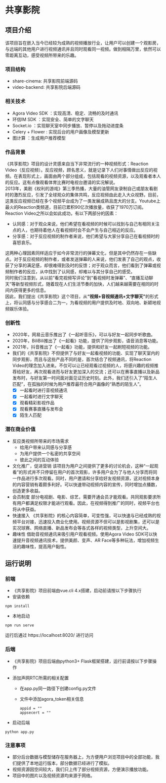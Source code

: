 # 共享影院

## 项目介绍

该项目旨在嵌入当今已经较为成熟的视频播放行业，让用户可以创建一个观影房，与远端的其他用户进行视频通讯并且同时观看同一视频。做到相隔万里，依然可以零距离互动，感受视频所带来的乐趣。

### 项目结构

* share-cinema: 共享影院前端源码
* video-backend: 共享影院后端源码

### 相关技术

* Agora Video SDK ：实现高清、稳定、流畅的及时通讯
* 环信IM SDK ：实现安全、简单的文字聊天
* Socket.io ：实现聊天室中同步播放、暂停以及拖动进度条
* Celery + Flower : 实现后台的用户画像及模型更新
* 图计算 ：生成用户推荐模型

### 作品背景

《共享影院》项目的设计灵感来自当下非常流行的一种视频形式：Reaction Video（反应视频）。反应视频，顾名思义，就是记录下人们对事情做出反应的视频。在表现形式上，画面由两个部分组成，包括观看的视频资源，以及观看者本人的反应。这有点像观看体育比赛时电视台邀请的实况解说。<br>
2013年，美剧《权利的游戏》第三季热播，大量的油管网友录制自己或朋友看剧时的激烈反应，引发了全球观众的集体共鸣，反应视频由此走入大众视野。目前，这类反应视频已经在多个视频平台成为了一类发展成熟且庞大的分支。Youtube上最火的Reaction类频道，目前已累积90亿次播放量，收获了1970万订阅。<br>
Reaction Video之所以会如此成功，有以下两部分的因素：

* 认同感：对于观众来说，他们希望在看视频的时候可以找到与自己有相同关注点的人，也期待着他人在看视频时会不会产生与自己相近的反应。
* 分享感：对于反应视频的制作者来说，他们希望与大家分享自己在看视频时的喜怒哀乐。

这两种心理因素同样适应于如今非常流行的弹幕文化，但是其中仍然存在一些缺点。对于反应视频的制作者，或者发送弹幕的人来说，他们发表了自己的观点，收获了分享的满足感，却很难得到及时的反馈；对于观众而言，他们看到了弹幕或视频制作者的反应，从中找到了认同感，却难以与其分享自己的感受。<br>
同时我们注意到，从以前“看完视频写评论”到“看视频时发弹幕”、“直播互动聊天”等新型视频形式，随着现在人们生活节奏的加快，人们越来越需要在相同的时间内获得更多的信息。<br>
因此，我们提出《共享影院》这个项目，从<b>“视频+音视频通讯+文字聊天”</b>的形式上，将认同感与分享感合二为一，为看视频的用户提供及时地、双向地、新颖地视频娱乐体验。<br>

### 创新性

- 2020年，网易云音乐推出了《一起听音乐》，可以与好友一起同步听歌曲。
- 2020年，BiliBili推出了《一起看》功能，提供了同步观影，语音消息等功能。
- 2021年，抖音推出了《一起看》功能，提供和好友一起刷短视频的功能。
- 我们的《共享影院》不但提供了与好友一起看视频的功能、实现了聊天室内的同步观影，而且与这些产品不同的是，首次结合了视频通讯，将Reaction Video的理念加入进来。不仅可以让已经观看过视频的人，将感兴趣的视频推荐给好友，再次观看进而与好友更加深入的交流；还可以在赛事直播以及新品发布时，与好友第一时间面对面见证历史时刻。此外，我们还引入了“陌生人匹配”，在孤独的时候为用户推荐最符合用户画像的“熟悉的陌生人”。
    - [X] 一起看时进行音视频通讯
    - [X] 一起看时进行文字聊天
    - [X] 观看精彩影视作品
    - [X] 观看赛事直播与发布会
    - [X] 陌生人匹配

### 潜在商业价值

* 反应类视频所带来的市场需求
    * 给用户带来认同感与分享感
    * 为用户提供一个私密的共享空间
    * 彼此之间的互动体验
* 文化推广，促进营销
    该项目为用户之间提供了更多的讨论机会，这种“一起观看”的形式并不只停留在用户的首次观影，许多用户会为了与他人分享而将同一作品进行多次观看。同时，用户邀请和分享给好友视频资源，这对视频本身的内容营销有着颇多利好。可以快速带动视频内容的宣传，同时增加点播数，创造更多收益。
* 会员制度
    部分电视剧、电影、综艺，需要开通会员才能观看。共同观影要求所有用户都满足权限才能进行观看。因此，在视频得到推广的同时，视频平台也将从中获益。
* 快速接入
    《共享影院》的核心内容简单，可变性强，可以快速与已经成熟的视频平台对接，迅速投入商业化使用。视频资源不但可以是影视剧集，还可以是实况球赛、网络直播、新品发布会等各式各样的视频类型，上升空间大。
* 趣味性
    借助音视频通讯来吸引用户观看视频。使用Agora Video SDK可以快速提升音视频通讯技术，提供美颜、变声、AR Face等多种玩法，增加视频生活的趣味性，提高用户黏性。


## 运行说明

### 前端

* 《共享影院》项目前端由vue.cli 4.x搭建，启动前请按以下步骤执行
* 安装依赖

```
npm install
```

* 本地启动

```
npm run serve
```

运行后通过 https://localhost:8020/ 进行访问

### 后端

* 《共享影院》项目后端由python3+ Flask框架搭建，运行前请按以下步骤操作
* 添加声网RTC所需的相关配置
    * 在app.py同一路径下创建config.py文件
    * 文件中添加agora_token相关信息

        ```
        appid = ""
        appsecert = ""
        ```

* 启动后端

```
python app.py
```

### 注意事项

* 部分后台数据与模型储存在服务器上，为方便用户浏览项目中的全部功能，我们提供了本地运行版本，部分数据已经进行了模拟。
* 视频资源因空间较大，我们只上传了部分视频资源，方便演示播放功能。
* 项目中的图片以及视频资源均来源于网络。

